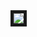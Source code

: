 <a href="https://i90rr.github.io/index.html">
<img src="https://raw.githubusercontent.com/i90rr/i90rr.github.io/master/resources/loading-screen-another-day.gif" border="5">
</a>
